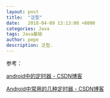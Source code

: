 ```yaml
---
layout: post
title:  "泛型"
date:   2018-04-09 13:13:00 +0800
categories: Java
tags: Java基础
author: pepe
description: 泛型.
---
```






参考：

[android中的定时器 - CSDN博客](https://blog.csdn.net/qq_20198405/article/details/56481531)

[Android中常用的几种定时器 - CSDN博客](https://blog.csdn.net/godiors_163/article/details/74644466)



